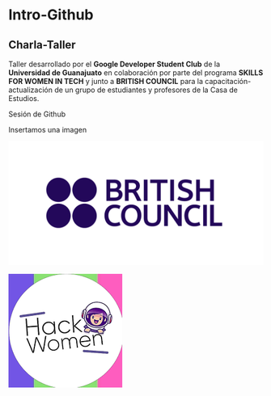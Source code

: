 # Intro-Github

##  Charla-Taller

Taller desarrollado por el **Google Developer Student Club** de la **Universidad de Guanajuato** en colaboración por parte del programa **SKILLS FOR WOMEN IN TECH** y junto a **BRITISH COUNCIL** para la capacitación-actualización de un grupo de estudiantes y profesores de la Casa de Estudios.

 Sesión de Github

Insertamos una imagen

![hack](img/britishcouncil.png)

![hack](img/hackwomen.png)
